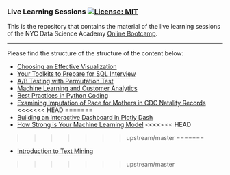 ### Live Learning Sessions  [![License: MIT](https://img.shields.io/badge/License-MIT-yellow.svg)](https://opensource.org/licenses/MIT)

This is the repository that contains the material of the live learning sessions of the NYC Data Science Academy [Online Bootcamp](https://nycdatascience.com/online-data-science-bootcamp/). 
<hr> 

Please find the structure of the structure of the content below:

- [Choosing an Effective Visualization](https://github.com/nycdatasci/live-learning-sessions/tree/master/choosing-an-effective-visualization)
- [Your Toolkits to Prepare for SQL Interview](https://github.com/nycdatasci/live-learning-sessions/tree/master/your-toolkits-to-prepare-for-sql-interview)
- [A/B Testing with Permutation Test](https://github.com/nycdatasci/live-learning-sessions/tree/master/ab-testing-with-permutation-test)
- [Machine Learning and Customer Analytics](https://github.com/nycdatasci/live-learning-sessions/tree/master/machine-learning-and-customer-analytics)
- [Best Practices in Python Coding](https://github.com/nycdatasci/live-learning-sessions/tree/master/best-practices-in-python-coding)
- [Examining Imputation of Race for Mothers in CDC Natality Records](https://github.com/nycdatasci/live-learning-sessions/tree/master/examining-cdc-natality-records)
<<<<<<< HEAD
=======
- [Building an Interactive Dashboard in Plotly Dash](https://github.com/nycdatasci/live-learning-sessions/tree/master/build-interactive-dashboard-in-plotly-dash)
- [How Strong is Your Machine Learning Model](https://github.com/nycdatasci/live-learning-sessions/tree/master/how-strong-is-your-machine-learning-model)
<<<<<<< HEAD
>>>>>>> upstream/master
=======
- [Introduction to Text Mining](https://github.com/nycdatasci/live-learning-sessions/tree/master/introduction-to-text-mining)
>>>>>>> upstream/master
